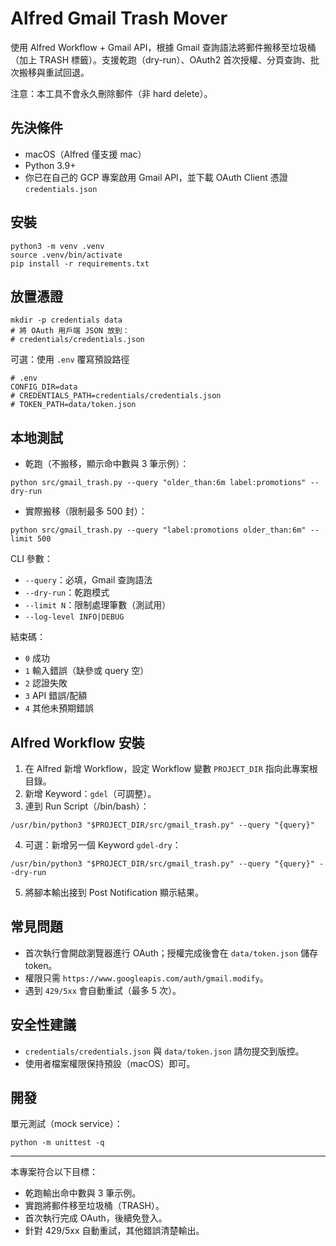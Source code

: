 # Alfred Gmail Trash Mover

使用 Alfred Workflow + Gmail API，根據 Gmail 查詢語法將郵件搬移至垃圾桶（加上 TRASH 標籤）。支援乾跑（dry-run）、OAuth2 首次授權、分頁查詢、批次搬移與重試回退。

注意：本工具不會永久刪除郵件（非 hard delete）。

## 先決條件
- macOS（Alfred 僅支援 mac）
- Python 3.9+
- 你已在自己的 GCP 專案啟用 Gmail API，並下載 OAuth Client 憑證 `credentials.json`

## 安裝
```
python3 -m venv .venv
source .venv/bin/activate
pip install -r requirements.txt
```

## 放置憑證
```
mkdir -p credentials data
# 將 OAuth 用戶端 JSON 放到：
# credentials/credentials.json
```

可選：使用 `.env` 覆寫預設路徑
```
# .env
CONFIG_DIR=data
# CREDENTIALS_PATH=credentials/credentials.json
# TOKEN_PATH=data/token.json
```

## 本地測試
- 乾跑（不搬移，顯示命中數與 3 筆示例）：
```
python src/gmail_trash.py --query "older_than:6m label:promotions" --dry-run
```

- 實際搬移（限制最多 500 封）：
```
python src/gmail_trash.py --query "label:promotions older_than:6m" --limit 500
```

CLI 參數：
- `--query`：必填，Gmail 查詢語法
- `--dry-run`：乾跑模式
- `--limit N`：限制處理筆數（測試用）
- `--log-level INFO|DEBUG`

結束碼：
- `0` 成功
- `1` 輸入錯誤（缺參或 query 空）
- `2` 認證失敗
- `3` API 錯誤/配額
- `4` 其他未預期錯誤

## Alfred Workflow 安裝
1. 在 Alfred 新增 Workflow，設定 Workflow 變數 `PROJECT_DIR` 指向此專案根目錄。
2. 新增 Keyword：`gdel`（可調整）。
3. 連到 Run Script（/bin/bash）：
```
/usr/bin/python3 "$PROJECT_DIR/src/gmail_trash.py" --query "{query}"
```
4. 可選：新增另一個 Keyword `gdel-dry`：
```
/usr/bin/python3 "$PROJECT_DIR/src/gmail_trash.py" --query "{query}" --dry-run
```
5. 將腳本輸出接到 Post Notification 顯示結果。

## 常見問題
- 首次執行會開啟瀏覽器進行 OAuth；授權完成後會在 `data/token.json` 儲存 token。
- 權限只需 `https://www.googleapis.com/auth/gmail.modify`。
- 遇到 `429/5xx` 會自動重試（最多 5 次）。

## 安全性建議
- `credentials/credentials.json` 與 `data/token.json` 請勿提交到版控。
- 使用者檔案權限保持預設（macOS）即可。

## 開發
單元測試（mock service）：
```
python -m unittest -q
```

---

本專案符合以下目標：
- 乾跑輸出命中數與 3 筆示例。
- 實跑將郵件移至垃圾桶（TRASH）。
- 首次執行完成 OAuth，後續免登入。
- 針對 429/5xx 自動重試，其他錯誤清楚輸出。
